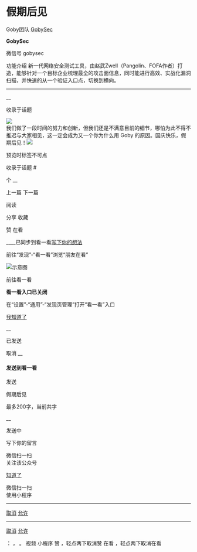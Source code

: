 #  假期后见

Goby团队  [ GobySec ](javascript:void\(0\);)

**GobySec** ![]()

微信号 gobysec

功能介绍
新一代网络安全测试工具，由赵武Zwell（Pangolin、FOFA作者）打造，能够针对一个目标企业梳理最全的攻击面信息，同时能进行高效、实战化漏洞扫描，并快速的从一个验证入口点，切换到横向。

____

__

收录于话题

![](https://gitee.com/fuli009/images/raw/master/public/20211001000152.png)  
我们做了一段时间的努力和创新，但我们还是不满意目前的细节，哪怕为此不得不推迟与大家相见，这一定会成为又一个你为什么用 Goby
的原因。国庆快乐，假期后见！![](https://gitee.com/fuli009/images/raw/master/public/20211001000153.png)

预览时标签不可点

收录于话题 #

个 __

上一篇 下一篇

阅读

分享 收藏

赞 在看

____已同步到看一看[写下你的想法](javascript:;)

前往“发现”-“看一看”浏览“朋友在看”

![示意图](//res.wx.qq.com/mmbizwap/zh_CN/htmledition/images/pic/appmsg/pic_like_comment55871f.png)

前往看一看

**看一看入口已关闭**

在“设置”-“通用”-“发现页管理”打开“看一看”入口

[我知道了](javascript:;)

__

已发送

取消 __

####  发送到看一看

发送

假期后见

最多200字，当前共字

__

发送中

写下你的留言

微信扫一扫  
关注该公众号

[知道了](javascript:;)

微信扫一扫  
使用小程序

****

[取消](javascript:void\(0\);) [允许](javascript:void\(0\);)

****

[取消](javascript:void\(0\);) [允许](javascript:void\(0\);)

： ， 。 视频 小程序 赞 ，轻点两下取消赞 在看 ，轻点两下取消在看

